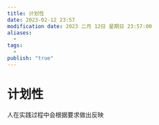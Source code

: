```yaml
---
title: 计划性
date: 2023-02-12 23:57
modification date: 2023 二月 12日 星期日 23:57:00
aliases:
  - 
tags:
  - 
publish: "true"
---
```


# 计划性

人在实践过程中会根据要求做出反映